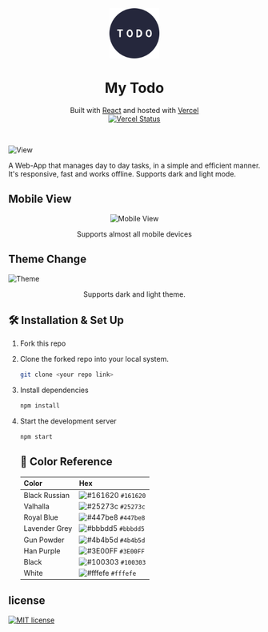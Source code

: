 <div align="center">
  <img alt="Logo" src="./MarkdownAssets/images/logo.png" width="100" />
</div>
<h1 align="center">
  My Todo
</h1>
<p align="center">
   Built with <a href="https://reactjs.org/" target="_blank">React</a> and hosted with <a href="https://vercel.com/" target="_blank">Vercel</a>
<br/>
<a href="https://your-next-gen-todo.vercel.app/">
   <img src="https://img.shields.io/github/deployments/chandrasekhar2039/TODO/Production?label=Vercel&logo=vercel&logoColor=white" alt="Vercel Status" />
   </a>
</p>
<br/>

![View](./MarkdownAssets/images/Destop%20version.gif)

A Web-App that manages day to day tasks, in a simple and efficient manner. It's responsive, fast and works offline.
Supports dark and light mode.

## Mobile View
<div align="center">
<img src="./MarkdownAssets/images/Mobile%20Version.gif" alt="Mobile View" width="200"/>
<p>Supports almost all mobile devices</p>
</div>

## Theme Change
![Theme](./MarkdownAssets/images/Mode.gif)

<p align="center">
Supports dark and light theme.
</p>

## 🛠 Installation & Set Up

1. Fork this repo

2. Clone the forked repo into your local system.

    ```sh
    git clone <your repo link>
    ```

3. Install dependencies

   ```sh
   npm install
   ```

4. Start the development server

   ```sh
   npm start
   ```

   ## 🎨 Color Reference

   | Color          | Hex                                                                |
   | -------------- | ------------------------------------------------------------------ |
   | Black Russian           | ![#161620](https://via.placeholder.com/10/161620?text=+) `#161620` |
   | Valhalla    | ![#25273c](https://via.placeholder.com/10/25273c?text=+) `#25273c` |
   | Royal Blue  | ![#447be8](https://via.placeholder.com/10/447be8?text=+) `#447be8` |
   | Lavender Grey  | ![#bbbdd5](https://via.placeholder.com/10/bbbdd5?text=+) `#bbbdd5` |
   | Gun Powder | ![#4b4b5d](https://via.placeholder.com/10/4b4b5d?text=+) `#4b4b5d` |
   | Han Purple   | ![#3E00FF](https://via.placeholder.com/10/3E00FF?text=+) `#3E00FF` |
   | Black  | ![#100303](https://via.placeholder.com/10/100303?text=+) `#100303` |
   | White   | ![#fffefe](https://via.placeholder.com/10/fffefe?text=+) `#fffefe` |

 ## license
<a href="./LICENSE">
<img src="https://img.shields.io/github/license/chandrasekhar2039/TODO" alt="MIT license" />
</a>
